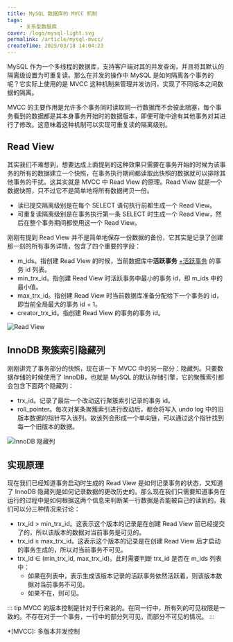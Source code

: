 ```yaml
---
title: MySQL 数据库的 MVCC 机制
tags:
    - 关系型数据库
cover: /logo/mysql-light.svg
permalink: /article/mysql-mvcc/
createTime: 2025/03/18 14:04:23
---
```

MySQL 作为一个多线程的数据库，支持客户端对其的并发查询，并且将其默认的隔离级设置为可重复读。那么在并发的操作中 MySQL 是如何隔离各个事务的呢？它实际上使用的是 MVCC 这种机制来管理并发访问，实现了不同版本之间数据的隔离。
<!-- more -->

MVCC 的主要作用是允许多个事务同时读取同一行数据而不会彼此阻塞，每个事务看到的数据都是其本身事务开始时的数据版本，即便可能中途有其他事务对其进行了修改。这意味着这种机制可以实现可重复读的隔离级别。

## Read View
其实我们不难想到，想要达成上面提到的这种效果只需要在事务开始的时候为该事务的所有的数据建立一个快照，在事务执行期间都读取此快照的数据就可以排除其他事务的干扰。这其实就是 MVCC 中 Read View 的原理。Read View 就是一个数据快照，只不过它不是简单地将所有数据拷贝一份。
- 读已提交隔离级别是在每个 SELECT 语句执行前都生成一个 Read View。
- 可重复读隔离级别是在事务执行第一条 SELECT 时生成一个 Read View，然后在整个事务期间都使用这一个 Read View。

刚刚有提到 Read View 并不是简单地保存一份数据的备份，它其实是记录了创建那一刻的所有事务详情，包含了四个重要的字段：
- m_ids。指创建 Read View 的时候，当前数据库中**活跃事务** [+活跃事务] 的事务 id 列表。
- min_trx_id。指创建 Read View 时活跃事务中最小的事务 id，即 m_ids 中的最小值。
- max_trx_id。指创建 Read View 时当前数据库准备分配给下一个事务的 id，即当前全局最大的事务 id + 1。
- creator_trx_id。指创建 Read View 的事务的事务 id。

[+活跃事务]: 指已经启动但是还未提交的事务。

![Read View](/illustration/mvcc-read-view.png)

## InnoDB 聚簇索引隐藏列
刚刚讲完了事务部分的快照，现在讲一下 MVCC 中的另一部分：隐藏列。只要数据存储的时候使用了 InnoDB，也就是 MySQL 的默认存储引擎，它的聚簇索引都会包含下面两个隐藏列：
- trx_id。记录了最后一个改动这行聚簇索引记录的事务 id。
- roll_pointer。每次对某条聚簇索引进行改动后，都会将写入 undo log 中的旧版本数据的指针写入该列。故该列会形成一个单向链，可以通过这个指针找到每一个旧版本的数据。

![InnoDB 隐藏列](/illustration/mvcc-innodb-hidden-cols.png)

## 实现原理
现在我们已经知道事务启动时生成的 Read View 是如何记录事务的状态，又知道了 InnoDB 隐藏列是如何记录数据的更改历史的。那么现在我们只需要知道事务在运行的过程中是如何根据这两个信息来判断某一行数据是否能被自己的读到的。我们可以分三种情况来讨论：
- trx_id > min_trx_id。这表示这个版本的记录是在创建 Read View 前已经提交了的，所以该版本的数据对当前事务是可见的。
- trx_id $\geq$ max_trx_id。这表示这个版本的记录是在创建 Read View 后才启动的事务生成的，所以对当前事务不可见。
- trx_id $\in$ (min_trx_id, max_trx_id)。此时需要判断 trx_id 是否在 m_ids 列表中：
  - 如果在列表中，表示生成该版本记录的活跃事务依然活跃着，则该版本数据对当前事务不可见。
  - 如果不在，则可见。

::: tip MVCC 的版本控制是针对于行来说的。在同一行中，所有列的可见权限是一致的。不存在对于一个事务，一行中的部分列可见，而部分不可见的情况。
:::


*[MVCC]: 多版本并发控制